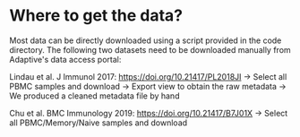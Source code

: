 # Where to get the data?

Most data can be directly downloaded using a script provided in the code directory. The following two datasets need to be downloaded manually from Adaptive's data access portal:

Lindau et al. J Immunol 2017: https://doi.org/10.21417/PL2018JI
-> Select all PBMC samples and download
-> Export view to obtain the raw metadata
-> We produced a cleaned metadata file by hand

Chu et al. BMC Immunology 2019: https://doi.org/10.21417/B7J01X
-> Select all PBMC/Memory/Naive samples and download
